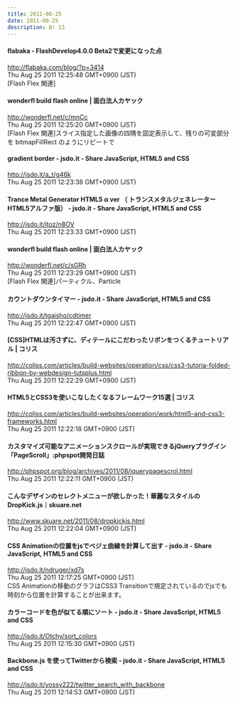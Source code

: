 ```yaml
---
title: 2011-08-25
date: 2011-08-25
description: B! 13
---
```


#### flabaka - FlashDevelop4.0.0 Beta2で変更になった点
http://flabaka.com/blog/?p=3414<br>
Thu Aug 25 2011 12:25:48 GMT+0900 (JST)<br>
[Flash Flex 関連]


#### wonderfl build flash online | 面白法人カヤック
http://wonderfl.net/c/mnCc<br>
Thu Aug 25 2011 12:25:20 GMT+0900 (JST)<br>
[Flash Flex 関連]スライス指定した画像の四隅を固定表示して、残りの可変部分を bitmapFillRect のようにリピートで


#### gradient border - jsdo.it - Share JavaScript, HTML5 and CSS
http://jsdo.it/a_t/g46k<br>
Thu Aug 25 2011 12:23:38 GMT+0900 (JST)<br>


#### Trance Metal Generator HTML5 α ver （  トランスメタルジェネレーター  HTML5アルファ版） - jsdo.it - Share JavaScript, HTML5 and CSS
http://jsdo.it/itoz/n8OV<br>
Thu Aug 25 2011 12:23:33 GMT+0900 (JST)<br>


#### wonderfl build flash online | 面白法人カヤック
http://wonderfl.net/c/sGRh<br>
Thu Aug 25 2011 12:23:29 GMT+0900 (JST)<br>
[Flash Flex 関連]パーティクル、Particle


#### カウントダウンタイマー - jsdo.it - Share JavaScript, HTML5 and CSS
http://jsdo.it/tgaisho/cdtimer<br>
Thu Aug 25 2011 12:22:47 GMT+0900 (JST)<br>


####   [CSS]HTMLは汚さずに、ディテールにこだわったリボンをつくるチュートリアル | コリス
http://coliss.com/articles/build-websites/operation/css/css3-tutoria-folded-ribbon-by-webdesign-tutsplus.html<br>
Thu Aug 25 2011 12:22:29 GMT+0900 (JST)<br>


####   HTML5とCSS3を使いこなしたくなるフレームワーク15選 | コリス
http://coliss.com/articles/build-websites/operation/work/html5-and-css3-frameworks.html<br>
Thu Aug 25 2011 12:22:18 GMT+0900 (JST)<br>


#### カスタマイズ可能なアニメーションスクロールが実現できるjQueryプラグイン「PageScroll」:phpspot開発日誌
http://phpspot.org/blog/archives/2011/08/jquerypagescrol.html<br>
Thu Aug 25 2011 12:22:11 GMT+0900 (JST)<br>


#### こんなデザインのセレクトメニューが欲しかった！華麗なスタイルのDropKick.js｜skuare.net
http://www.skuare.net/2011/08/dropkickjs.html<br>
Thu Aug 25 2011 12:22:04 GMT+0900 (JST)<br>


#### CSS Animationの位置をjsでベジェ曲線を計算して出す - jsdo.it - Share JavaScript, HTML5 and CSS
http://jsdo.it/ndruger/xd7s<br>
Thu Aug 25 2011 12:17:25 GMT+0900 (JST)<br>
CSS Animationの移動のグラフはCSS3 Transitionで規定されているのでjsでも時刻から位置を計算することが出来ます。


#### カラーコードを色が似てる順にソート - jsdo.it - Share JavaScript, HTML5 and CSS
http://jsdo.it/Otchy/sort_colors<br>
Thu Aug 25 2011 12:15:30 GMT+0900 (JST)<br>


#### Backbone.js を使ってTwitterから検索 - jsdo.it - Share JavaScript, HTML5 and CSS
http://jsdo.it/yossy222/twitter_search_with_backbone<br>
Thu Aug 25 2011 12:14:53 GMT+0900 (JST)<br>


